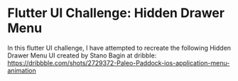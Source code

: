 # Flutter UI Challenge: Hidden Drawer Menu

In this flutter UI challenge, I have attempted to recreate the following Hidden Drawer Menu UI created by Stano Bagin at dribble:
https://dribbble.com/shots/2729372-Paleo-Paddock-ios-application-menu-animation



